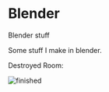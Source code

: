 # Blender
 Blender stuff
 
 Some stuff I make in blender.
 
 Destroyed Room:
 
![finished](https://user-images.githubusercontent.com/43707028/160301742-c8da0826-76dd-429c-b5e1-2e7dbfc04f68.PNG)
